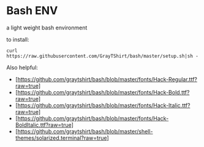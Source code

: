 # Bash ENV

a light weight bash environment

to install:
```
curl https://raw.githubusercontent.com/GrayTShirt/bash/master/setup.sh|sh -
```

Also helpful:
  - [https://github.com/graytshirt/bash/blob/master/fonts/Hack-Regular.ttf?raw=true]
  - [https://github.com/graytshirt/bash/blob/master/fonts/Hack-Bold.ttf?raw=true]
  - [https://github.com/graytshirt/bash/blob/master/fonts/Hack-Italic.ttf?raw=true]
  - [https://github.com/graytshirt/bash/blob/master/fonts/Hack-BoldItalic.ttf?raw=true]
  - [https://github.com/graytshirt/bash/blob/master/shell-themes/solarized.terminal?raw=true]
